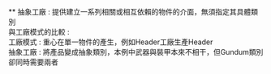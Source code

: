 ** 抽象工廠 : 提供建立一系列相關或相互依賴的物件的介面，無須指定其具體類別 <br>
與工廠模式的比較 : <br>
工廠模式 : 重心在單一物件的產生，例如Header工廠生產Header <br>
抽象工廠 : 將產品變成抽象類別，本例中武器與裝甲本來不相干，但Gundum類別卻同時需要兩者